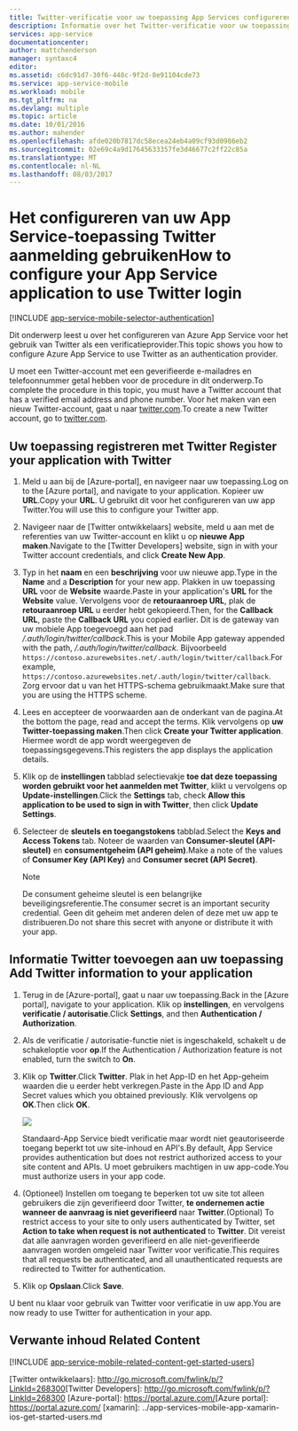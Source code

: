 ```yaml
---
title: Twitter-verificatie voor uw toepassing App Services configureren
description: Informatie over het Twitter-verificatie voor uw toepassing App Services configureren.
services: app-service
documentationcenter: 
author: mattchenderson
manager: syntaxc4
editor: 
ms.assetid: c6dc91d7-30f6-448c-9f2d-8e91104cde73
ms.service: app-service-mobile
ms.workload: mobile
ms.tgt_pltfrm: na
ms.devlang: multiple
ms.topic: article
ms.date: 10/01/2016
ms.author: mahender
ms.openlocfilehash: afde020b7817dc58ecea24eb4a09cf93d0986eb2
ms.sourcegitcommit: 02e69c4a9d17645633357fe3d46677c2ff22c85a
ms.translationtype: MT
ms.contentlocale: nl-NL
ms.lasthandoff: 08/03/2017
---
```

# <a name="how-to-configure-your-app-service-application-to-use-twitter-login"></a><span data-ttu-id="b0f9c-103">Het configureren van uw App Service-toepassing Twitter aanmelding gebruiken</span><span class="sxs-lookup"><span data-stu-id="b0f9c-103">How to configure your App Service application to use Twitter login</span></span>
[!INCLUDE [app-service-mobile-selector-authentication](../../includes/app-service-mobile-selector-authentication.md)]

<span data-ttu-id="b0f9c-104">Dit onderwerp leest u over het configureren van Azure App Service voor het gebruik van Twitter als een verificatieprovider.</span><span class="sxs-lookup"><span data-stu-id="b0f9c-104">This topic shows you how to configure Azure App Service to use Twitter as an authentication provider.</span></span>

<span data-ttu-id="b0f9c-105">U moet een Twitter-account met een geverifieerde e-mailadres en telefoonnummer getal hebben voor de procedure in dit onderwerp.</span><span class="sxs-lookup"><span data-stu-id="b0f9c-105">To complete the procedure in this topic, you must have a Twitter account that has a verified email address and phone number.</span></span> <span data-ttu-id="b0f9c-106">Voor het maken van een nieuw Twitter-account, gaat u naar <a href="http://go.microsoft.com/fwlink/p/?LinkID=268287" target="_blank">twitter.com</a>.</span><span class="sxs-lookup"><span data-stu-id="b0f9c-106">To create a new Twitter account, go to <a href="http://go.microsoft.com/fwlink/p/?LinkID=268287" target="_blank">twitter.com</a>.</span></span>

## <span data-ttu-id="b0f9c-107"><a name="register"></a>Uw toepassing registreren met Twitter</span><span class="sxs-lookup"><span data-stu-id="b0f9c-107"><a name="register"> </a>Register your application with Twitter</span></span>
1. <span data-ttu-id="b0f9c-108">Meld u aan bij de [Azure-portal], en navigeer naar uw toepassing.</span><span class="sxs-lookup"><span data-stu-id="b0f9c-108">Log on to the [Azure portal], and navigate to your application.</span></span> <span data-ttu-id="b0f9c-109">Kopieer uw **URL**.</span><span class="sxs-lookup"><span data-stu-id="b0f9c-109">Copy your **URL**.</span></span> <span data-ttu-id="b0f9c-110">U gebruikt dit voor het configureren van uw app Twitter.</span><span class="sxs-lookup"><span data-stu-id="b0f9c-110">You will use this to configure your Twitter app.</span></span>
2. <span data-ttu-id="b0f9c-111">Navigeer naar de [Twitter ontwikkelaars] website, meld u aan met de referenties van uw Twitter-account en klikt u op **nieuwe App maken**.</span><span class="sxs-lookup"><span data-stu-id="b0f9c-111">Navigate to the [Twitter Developers] website, sign in with your Twitter account credentials, and click **Create New App**.</span></span>
3. <span data-ttu-id="b0f9c-112">Typ in het **naam** en een **beschrijving** voor uw nieuwe app.</span><span class="sxs-lookup"><span data-stu-id="b0f9c-112">Type in the **Name** and a **Description** for your new app.</span></span> <span data-ttu-id="b0f9c-113">Plakken in uw toepassing **URL** voor de **Website** waarde.</span><span class="sxs-lookup"><span data-stu-id="b0f9c-113">Paste in your application's **URL** for the **Website** value.</span></span> <span data-ttu-id="b0f9c-114">Vervolgens voor de **retouraanroep URL**, plak de **retouraanroep URL** u eerder hebt gekopieerd.</span><span class="sxs-lookup"><span data-stu-id="b0f9c-114">Then, for the **Callback URL**, paste the **Callback URL** you copied earlier.</span></span> <span data-ttu-id="b0f9c-115">Dit is de gateway van uw mobiele App toegevoegd aan het pad */.auth/login/twitter/callback*.</span><span class="sxs-lookup"><span data-stu-id="b0f9c-115">This is your Mobile App gateway appended with the path, */.auth/login/twitter/callback*.</span></span> <span data-ttu-id="b0f9c-116">Bijvoorbeeld `https://contoso.azurewebsites.net/.auth/login/twitter/callback`.</span><span class="sxs-lookup"><span data-stu-id="b0f9c-116">For example, `https://contoso.azurewebsites.net/.auth/login/twitter/callback`.</span></span> <span data-ttu-id="b0f9c-117">Zorg ervoor dat u van het HTTPS-schema gebruikmaakt.</span><span class="sxs-lookup"><span data-stu-id="b0f9c-117">Make sure that you are using the HTTPS scheme.</span></span>
4. <span data-ttu-id="b0f9c-118">Lees en accepteer de voorwaarden aan de onderkant van de pagina.</span><span class="sxs-lookup"><span data-stu-id="b0f9c-118">At the bottom the page, read and accept the terms.</span></span> <span data-ttu-id="b0f9c-119">Klik vervolgens op **uw Twitter-toepassing maken**.</span><span class="sxs-lookup"><span data-stu-id="b0f9c-119">Then click **Create your Twitter application**.</span></span> <span data-ttu-id="b0f9c-120">Hiermee wordt de app wordt weergegeven de toepassingsgegevens.</span><span class="sxs-lookup"><span data-stu-id="b0f9c-120">This registers the app displays the application details.</span></span>
5. <span data-ttu-id="b0f9c-121">Klik op de **instellingen** tabblad selectievakje **toe dat deze toepassing worden gebruikt voor het aanmelden met Twitter**, klikt u vervolgens op **Update-instellingen**.</span><span class="sxs-lookup"><span data-stu-id="b0f9c-121">Click the **Settings** tab, check **Allow this application to be used to sign in with Twitter**, then click **Update Settings**.</span></span>
6. <span data-ttu-id="b0f9c-122">Selecteer de **sleutels en toegangstokens** tabblad.</span><span class="sxs-lookup"><span data-stu-id="b0f9c-122">Select the **Keys and Access Tokens** tab.</span></span> <span data-ttu-id="b0f9c-123">Noteer de waarden van **Consumer-sleutel (API-sleutel)** en **consumentgeheim (API geheim)**.</span><span class="sxs-lookup"><span data-stu-id="b0f9c-123">Make a note of the values of **Consumer Key (API Key)** and **Consumer secret (API Secret)**.</span></span>
   
   > [!NOTE]
   > <span data-ttu-id="b0f9c-124">De consument geheime sleutel is een belangrijke beveiligingsreferentie.</span><span class="sxs-lookup"><span data-stu-id="b0f9c-124">The consumer secret is an important security credential.</span></span> <span data-ttu-id="b0f9c-125">Geen dit geheim met anderen delen of deze met uw app te distribueren.</span><span class="sxs-lookup"><span data-stu-id="b0f9c-125">Do not share this secret with anyone or distribute it with your app.</span></span>
   > 
   > 

## <span data-ttu-id="b0f9c-126"><a name="secrets"></a>Informatie Twitter toevoegen aan uw toepassing</span><span class="sxs-lookup"><span data-stu-id="b0f9c-126"><a name="secrets"> </a>Add Twitter information to your application</span></span>
1. <span data-ttu-id="b0f9c-127">Terug in de [Azure-portal], gaat u naar uw toepassing.</span><span class="sxs-lookup"><span data-stu-id="b0f9c-127">Back in the [Azure portal], navigate to your application.</span></span> <span data-ttu-id="b0f9c-128">Klik op **instellingen**, en vervolgens **verificatie / autorisatie**.</span><span class="sxs-lookup"><span data-stu-id="b0f9c-128">Click **Settings**, and then **Authentication / Authorization**.</span></span>
2. <span data-ttu-id="b0f9c-129">Als de verificatie / autorisatie-functie niet is ingeschakeld, schakelt u de schakeloptie voor **op**.</span><span class="sxs-lookup"><span data-stu-id="b0f9c-129">If the Authentication / Authorization feature is not enabled, turn the switch to **On**.</span></span>
3. <span data-ttu-id="b0f9c-130">Klik op **Twitter**.</span><span class="sxs-lookup"><span data-stu-id="b0f9c-130">Click **Twitter**.</span></span> <span data-ttu-id="b0f9c-131">Plak in het App-ID en het App-geheim waarden die u eerder hebt verkregen.</span><span class="sxs-lookup"><span data-stu-id="b0f9c-131">Paste in the App ID and App Secret values which you obtained previously.</span></span> <span data-ttu-id="b0f9c-132">Klik vervolgens op **OK**.</span><span class="sxs-lookup"><span data-stu-id="b0f9c-132">Then click **OK**.</span></span>
   
   ![][1]
   
   <span data-ttu-id="b0f9c-133">Standaard-App Service biedt verificatie maar wordt niet geautoriseerde toegang beperkt tot uw site-inhoud en API's.</span><span class="sxs-lookup"><span data-stu-id="b0f9c-133">By default, App Service provides authentication but does not restrict authorized access to your site content and APIs.</span></span> <span data-ttu-id="b0f9c-134">U moet gebruikers machtigen in uw app-code.</span><span class="sxs-lookup"><span data-stu-id="b0f9c-134">You must authorize users in your app code.</span></span>
4. <span data-ttu-id="b0f9c-135">(Optioneel) Instellen om toegang te beperken tot uw site tot alleen gebruikers die zijn geverifieerd door Twitter, **te ondernemen actie wanneer de aanvraag is niet geverifieerd** naar **Twitter**.</span><span class="sxs-lookup"><span data-stu-id="b0f9c-135">(Optional) To restrict access to your site to only users authenticated by Twitter, set **Action to take when request is not authenticated** to **Twitter**.</span></span> <span data-ttu-id="b0f9c-136">Dit vereist dat alle aanvragen worden geverifieerd en alle niet-geverifieerde aanvragen worden omgeleid naar Twitter voor verificatie.</span><span class="sxs-lookup"><span data-stu-id="b0f9c-136">This requires that all requests be authenticated, and all unauthenticated requests are redirected to Twitter for authentication.</span></span>
5. <span data-ttu-id="b0f9c-137">Klik op **Opslaan**.</span><span class="sxs-lookup"><span data-stu-id="b0f9c-137">Click **Save**.</span></span>

<span data-ttu-id="b0f9c-138">U bent nu klaar voor gebruik van Twitter voor verificatie in uw app.</span><span class="sxs-lookup"><span data-stu-id="b0f9c-138">You are now ready to use Twitter for authentication in your app.</span></span>

## <span data-ttu-id="b0f9c-139"><a name="related-content"></a>Verwante inhoud</span><span class="sxs-lookup"><span data-stu-id="b0f9c-139"><a name="related-content"> </a>Related Content</span></span>
[!INCLUDE [app-service-mobile-related-content-get-started-users](../../includes/app-service-mobile-related-content-get-started-users.md)]

<!-- Images. -->

[0]: ./media/app-service-mobile-how-to-configure-twitter-authentication/app-service-twitter-redirect.png
[1]: ./media/app-service-mobile-how-to-configure-twitter-authentication/mobile-app-twitter-settings.png

<!-- URLs. -->

<span data-ttu-id="b0f9c-140">[Twitter ontwikkelaars]: http://go.microsoft.com/fwlink/p/?LinkId=268300</span><span class="sxs-lookup"><span data-stu-id="b0f9c-140">[Twitter Developers]: http://go.microsoft.com/fwlink/p/?LinkId=268300</span></span>
<span data-ttu-id="b0f9c-141">[Azure-portal]: https://portal.azure.com/</span><span class="sxs-lookup"><span data-stu-id="b0f9c-141">[Azure portal]: https://portal.azure.com/</span></span>
[xamarin]: ../app-services-mobile-app-xamarin-ios-get-started-users.md
